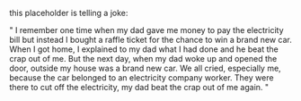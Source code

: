 

this placeholder is telling a joke:


" I remember one time when my dad gave me money to pay the electricity bill
 but instead I bought a raffle ticket for the chance to win a brand new car. 
 When I got home, I explained to my dad what I had done and he beat the crap 
 out of me. But the next day, when my dad woke up and opened the door, outside 
 my house was a brand new car. We all cried, especially me, because the car 
 belonged to an electricity company worker. They were there to cut off the 
 electricity, my dad beat the crap out of me again. "
 
 
